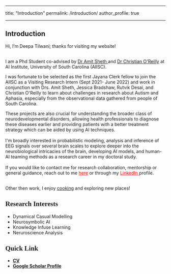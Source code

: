 
---
title: "Introduction"
permalink: /introduction/
author_profile: true


---

<h2 class="major">Introduction</h2>
							<p> Hi, I’m Deepa Tilwani; thanks for visiting my website! <br/><br/>

I am a Phd Student co-advised by <a href ="http://amit.aiisc.ai/"><u> Dr Amit Sheth </u></a> and  <a href ="https://sc.edu/study/colleges_schools/engineering_and_computing/faculty-staff/oreilly_christian.php"><u>Dr Christian O'Reilly</u></a>  at AI Institute, University of South Carolina (AIISC). 
 <br/>

I was fortunate to be selected as the first Jayana Clerk fellow to join the AIISC  as a Visiting Research Intern (Sept 2021- June 2022) and work in conjunction with Drs. Amit Sheth, Jessica Bradshaw, Rutvik Desai, and Christian O'Reilly to learn about challenges in research about Autism and Aphasia, especially from the observational data gathered from people of South Carolina.

These projects are also crucial for understanding the broader class of neurodevelopmental disorders, allowing health professionals to diagnose these diseases earlier and providing patients with a better treatment strategy which can be aided by using AI techniques. 
 <br/>
								<br/>
I'm broadly interested in probabilistic modeling, analysis and inference of EEG signals over several brain scales to explore deeper into the neurobiological intricacies of the brain, developing AI models, and human-AI teaming methods as a research career in my doctoral study.
 <br/>	<br/>If you would like to contact me for research collaboration, mentorship or general guidance, reach out to me <a href="mailto: tilwanideepa2@gmail.com" style="color:red">here</a> or through my <a href="https://www.linkedin.com/in/deepa-tilwani-b758551a0/" style="color:red">LinkedIn </a> profile.</p>	
<br/>
Other then work, I enjoy <a href ="https://instagram.com/food_full_living?igshid=ZjA0NjI3M2I="><u>cooking</u></a> and exploring new places! 
								<br/>


<h2 style="font-family:verdana;"><b>Research Interests</b></h2>
<ul>
<li>Dynamical Casual Modelling </li>
<li>Neurosymbolic AI</li>
<li>Knowledge Infuse Learning</li>
<li>Neruroscience Analysis </li>
</ul> 


<h2 style="font-family:verdana;"><b>Quick Link</b></h2>
<ul>
<li><a href=https://github.com/Deepa-Tilwani/deepa-tilwani.github.io/blob/21660d63b9688b06952a269179291d8879d4cb57/Resume_Deepa-1.pdf><b>CV</b></a>
<li><a href=https://scholar.google.com/citations?user=jpS1zA4AAAAJ&hl=en><b>Google Scholar Profile</b></a></li>
</ul> 
